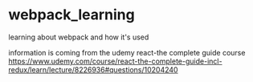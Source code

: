 # webpack_learning
learning about webpack and how it's used

information is coming from the udemy react-the complete guide course
https://www.udemy.com/course/react-the-complete-guide-incl-redux/learn/lecture/8226936#questions/10204240